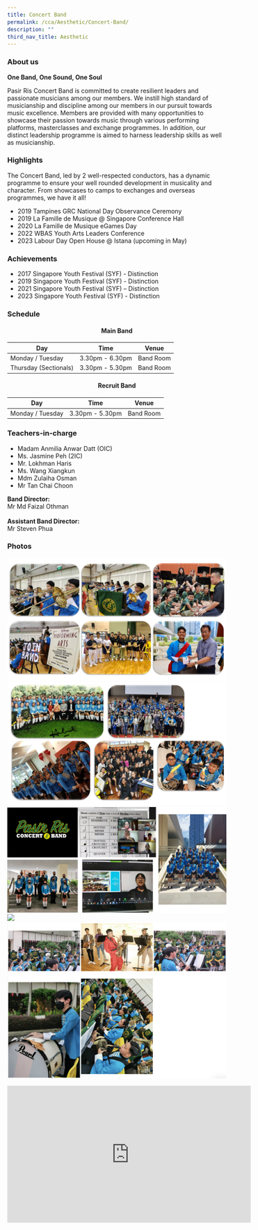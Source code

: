 ```yaml
---
title: Concert Band
permalink: /cca/Aesthetic/Concert-Band/
description: ""
third_nav_title: Aesthetic
---
```

### About us

**One Band, One Sound, One Soul**

Pasir Ris Concert Band is committed to create resilient leaders and passionate musicians among our members. We instill high standard of musicianship and discipline among our members in our pursuit towards music excellence. Members are provided with many opportunities to showcase their passion towards music through various performing platforms, masterclasses and exchange programmes. In addition, our distinct leadership programme is aimed to harness leadership skills as well as musicianship.

### Highlights

The Concert Band, led by 2 well-respected conductors, has a dynamic programme to ensure your well rounded development in musicality and character. From showcases to camps to exchanges and overseas programmes, we have it all! 

* 2019 Tampines GRC National Day Observance Ceremony 
* 2019 La Famille de Musique @ Singapore Conference Hall 
* 2020 La Famille de Musique eGames Day 
* 2022 WBAS Youth Arts Leaders Conference 
* 2023 Labour Day Open House @ Istana (upcoming in May)

### Achievements

* 2017 Singapore Youth Festival (SYF) - Distinction
* 2019 Singapore Youth Festival (SYF) - Distinction
* 2021 Singapore Youth Festival (SYF) – Distinction
* 2023 Singapore Youth Festival (SYF) - Distinction

### Schedule

#### **<center>Main Band</center>**
| Day | Time | Venue |
| -------- | -------- | -------- |
| Monday / Tuesday | 3.30pm - 6.30pm | Band Room |
| Thursday (Sectionals) | 3.30pm - 5.30pm | Band Room |
#### **<center>Recruit Band</center>**
| Day | Time | Venue |
| -------- | -------- | -------- |
| Monday / Tuesday | 3.30pm - 5.30pm | Band Room |

### Teachers-in-charge

* Madam Anmilia Anwar Datt (OIC) 
* Ms. Jasmine Peh (2IC) 
* Mr. Lokhman Haris 
* Ms. Wang Xiangkun 
* Mdm Zulaiha Osman 
* Mr Tan Chai Choon 

**Band Director:**<br> Mr Md Faizal Othman<br><br>
**Assistant Band Director:** <br>Mr Steven Phua

### Photos

![](/images/Band%20Photo%201.jpeg)
![](/images/Band%20Photo%202.jpeg)
![](/images/band%20photo%203.png)
![](/images/Band%20Photo%204.png)
![](/images/Band%20Photo%205.png)
![](/images/Band%20Photo%206.png)

<iframe width="560" height="315" src="https://www.youtube.com/embed/Otjb4IvJyBQ" title="YouTube video player" frameborder="0" allow="accelerometer; autoplay; clipboard-write; encrypted-media; gyroscope; picture-in-picture" allowfullscreen=""></iframe>